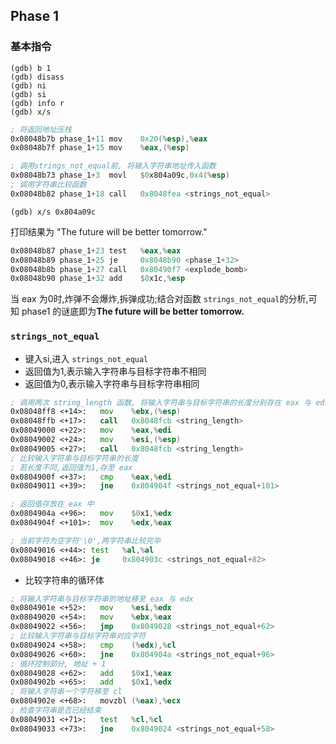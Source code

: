 ## Phase 1

### 基本指令

```shell
(gdb) b 1
(gdb) disass
(gdb) ni
(gdb) si
(gdb) info r
(gdb) x/s
```

```asm
; 将返回地址压栈
0x08048b7b phase_1+11 mov    0x20(%esp),%eax
0x08048b7f phase_1+15 mov    %eax,(%esp)
```

```asm
; 调用strings_not_equal前, 将输入字符串地址传入函数
0x08048b73 phase_1+3  movl   $0x804a09c,0x4(%esp)
; 调用字符串比较函数
0x08048b82 phase_1+18 call   0x8048fea <strings_not_equal>
```

```shell
(gdb) x/s 0x804a09c
```

打印结果为 "The future will be better tomorrow."

```asm
0x08048b87 phase_1+23 test   %eax,%eax
0x08048b89 phase_1+25 je     0x8048b90 <phase_1+32>
0x08048b8b phase_1+27 call   0x80490f7 <explode_bomb>
0x08048b90 phase_1+32 add    $0x1c,%esp
```

当 eax 为0时,炸弹不会爆炸,拆弹成功;结合对函数 `strings_not_equal`的分析,可知 phase1 的谜底即为**The future will be better tomorrow.**

### `strings_not_equal`

-   键入si,进入 `strings_not_equal`
-   返回值为1,表示输入字符串与目标字符串不相同
-   返回值为0,表示输入字符串与目标字符串相同

```asm
; 调用两次 string_length 函数, 将输入字符串与目标字符串的长度分别存在 eax 与 edi
0x08048ff8 <+14>:   mov    %ebx,(%esp)
0x08048ffb <+17>:   call   0x8048fcb <string_length>
0x08049000 <+22>:   mov    %eax,%edi
0x08049002 <+24>:   mov    %esi,(%esp)
0x08049005 <+27>:   call   0x8048fcb <string_length>
; 比较输入字符串与目标字符串的长度
; 若长度不同,返回值为1,存至 eax
0x0804900f <+37>:   cmp    %eax,%edi
0x08049011 <+39>:   jne    0x804904f <strings_not_equal+101>
```

```asm
; 返回值存放在 eax 中
0x0804904a <+96>:   mov    $0x1,%edx
0x0804904f <+101>:  mov    %edx,%eax
```

```asm
; 当前字符为空字符'\0',两字符串比较完毕
0x08049016 <+44>: test   %al,%al
0x08049018 <+46>: je     0x804903c <strings_not_equal+82>
```

-   比较字符串的循环体


```asm
; 将输入字符串与目标字符串的地址移至 eax 与 edx
0x0804901e <+52>:   mov    %esi,%edx
0x08049020 <+54>:   mov    %ebx,%eax
0x08049022 <+56>:   jmp    0x8049028 <strings_not_equal+62>
; 比较输入字符串与目标字符串对应字符
0x08049024 <+58>:   cmp    (%edx),%cl
0x08049026 <+60>:   jne    0x804904a <strings_not_equal+96>
; 循环控制部分, 地址 + 1
0x08049028 <+62>:   add    $0x1,%eax
0x0804902b <+65>:   add    $0x1,%edx
; 将输入字符串一个字符移至 cl
0x0804902e <+68>:   movzbl (%eax),%ecx
; 检查字符串是否已经结束
0x08049031 <+71>:   test   %cl,%cl
0x08049033 <+73>:   jne    0x8049024 <strings_not_equal+58>
```
